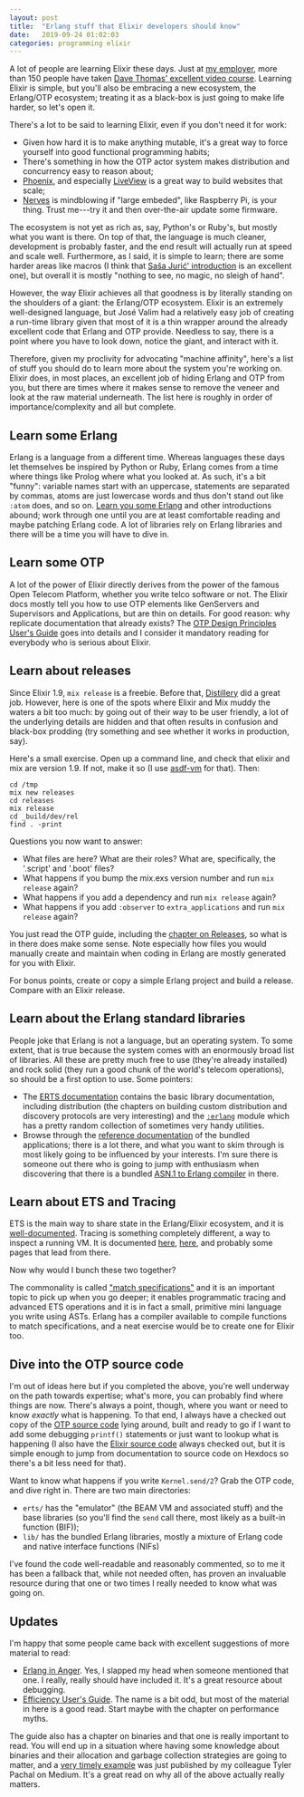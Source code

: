 ```yaml
---
layout: post
title:  "Erlang stuff that Elixir developers should know"
date:   2019-09-24 01:02:03
categories: programming elixir
---
```

A lot of people are learning Elixir these days. Just at [my employer](http://www.pagerduty.com),
more than 150 people have taken [Dave Thomas' excellent video course](https://codestool.coding-gnome.com/courses/elixir-for-programmers). Learning Elixir is simple, but you'll also be embracing a new ecosystem,
the Erlang/OTP ecosystem; treating it as a black-box is just going to make life harder, so
let's open it.

There's a lot to be said to learning Elixir, even if you don't need it
for work:
* Given how hard it is to make anything mutable, it's a great way to force yourself into
  good functional programming habits;
* There's something in how the OTP actor system makes distribution and concurrency easy
  to reason about;
* [Phoenix](https://phoenixframework.org/), and especially [LiveView](https://dockyard.com/blog/2018/12/12/phoenix-liveview-interactive-real-time-apps-no-need-to-write-javascript) is a great way to build websites that scale;
* [Nerves](https://nerves-project.org/) is mindblowing if "large embeded", like Raspberry Pi, is your thing. Trust
  me---try it and then over-the-air update some firmware.

The ecosystem is not yet as rich as, say, Python's or Ruby's, but mostly what you want is there. On top of
that, the language is much cleaner,
development is probably faster, and the end result will actually run at speed and scale well. Furthermore,
as I said, it is simple to learn; there are some harder areas like macros (I
think that [Saša Jurić' introduction](https://www.theerlangelist.com/article/macros_1) is an excellent
one), but overall it is mostly "nothing to see, no magic, no sleigh of hand".

However, the way Elixir achieves all that goodness is by literally standing on the shoulders of a giant: the
Erlang/OTP ecosystem. Elixir is an extremely well-designed language, but José Valim had a relatively
easy job of creating a run-time library given that most of it is a thin wrapper around the already
excellent code that Erlang and OTP provide. Needless to say, there is a point where you have to look
down, notice the giant, and interact with it.

Therefore, given my proclivity for advocating "machine affinity", here's a list of stuff you should
do to learn more about the system you're working on. Elixir does, in most places, an excellent job
of hiding Erlang and OTP from you, but there are times where it makes sense to remove the veneer
and look at the raw material underneath. The list here is roughly in order of importance/complexity
and all but complete.

## Learn some Erlang

Erlang is a language from a different time. Whereas languages these days let themselves be inspired
by Python or Ruby, Erlang comes from a time where things like Prolog where what you looked at. As such,
it's a bit "funny": variable names start with an uppercase, statements are separated by commas,
atoms are just lowercase words and thus don't stand out like `:atom` does, and so on. [Learn you
some Erlang](https://learnyousomeerlang.com/introduction) and other introductions abound; work
through one until you are at least comfortable reading and maybe patching Erlang code. A lot of libraries
rely on Erlang libraries and there will be a time you will have to dive in.

## Learn some OTP

A lot of the power of Elixir directly derives from the power of the famous Open Telecom Platform, whether
you write telco software or not. The Elixir docs mostly tell you how to use OTP elements like GenServers
and Supervisors and Applications, but are thin on details. For good reason: why replicate documentation
that already exists? The [OTP Design Principles User's Guide](http://erlang.org/doc/design_principles/users_guide.html) goes into details and I consider it mandatory reading for everybody who is serious about Elixir.

## Learn about releases

Since Elixir 1.9, `mix release` is a freebie. Before that, [Distillery](https://github.com/bitwalker/distillery)
did a great job. However, here is one of the spots where Elixir and Mix muddy the waters a bit too much: by
going out of their way to be user friendly, a lot of the underlying details are hidden and that often
results in confusion and black-box prodding (try something and see whether it works in production, say).

Here's a small exercise. Open up a command line, and check that elixir and mix are version 1.9. If not,
make it so (I use [asdf-vm](https://asdf-vm.com/) for that). Then:

```
cd /tmp
mix new releases
cd releases
mix release
cd _build/dev/rel
find . -print
```

Questions you now want to answer:
* What files are here? What are their roles? What are, specifically, the '.script' and '.boot' files?
* What happens if you bump the mix.exs version number and run `mix release` again?
* What happens if you add a dependency and run `mix release` again?
* What happens if you add `:observer` to `extra_applications` and run `mix release` again?

You just read the OTP guide, including the [chapter on Releases](http://erlang.org/doc/design_principles/release_structure.html), so what is in there does make some sense. Note especially how files you would manually create
and maintain when coding in Erlang are mostly generated for you with Elixir.

For bonus points, create or copy a simple Erlang project and build a release. Compare with an Elixir release.

## Learn about the Erlang standard libraries

People joke that Erlang is not a language, but an operating system. To some extent, that is true because the
system comes with an enormously broad list of libraries. All these are pretty much free to use (they're
already installed) and rock solid (they run a good chunk of the world's telecom operations), so should be
a first option to use. Some pointers:
* The [ERTS documentation](http://erlang.org/doc/apps/erts/users_guide.html) contains the basic library
  documentation, including distribution (the chapters on building custom distribution and discovery
  protocols are very interesting) and the [`:erlang`](http://erlang.org/doc/man/erlang.html) module which
  has a pretty random collection of sometimes very handy utilities.
* Browse through the [reference documentation](http://erlang.org/doc/man/) of the bundled applications; there is
  a lot there, and what you want to skim through is most likely going to be influenced by your interests. I'm
  sure there is someone out there who is going to jump with enthusiasm when discovering that there is a
  bundled [ASN.1 to Erlang compiler](http://erlang.org/doc/man/asn1ct.html) in there.

## Learn about ETS and Tracing

ETS is the main way to share state in the Erlang/Elixir ecosystem, and it is [well-documented](http://erlang.org/doc/man/ets.html). Tracing is something completely different, a way to inspect a running VM. It is documented
[here](http://erlang.org/doc/man/erl_tracer.html), [here](http://erlang.org/doc/man/erlang.html#trace_pattern-3),
and probably some pages that lead from there.

Now why would I bunch these two together?

The commonality is called ["match specifications"](http://erlang.org/doc/apps/erts/match_spec.html) and it is
an important topic to pick up when you go deeper; it enables programmatic tracing and advanced ETS operations and
it is in fact a small, primitive mini language you write using ASTs. Erlang has a compiler available to compile
functions to match specifications, and a neat exercise would be to create one for Elixir too.

## Dive into the OTP source code

I'm out of ideas here but if you completed the above, you're well underway on the path towards expertise; what's
more, you can probably find where things are now. There's always a point, though, where you want or need to
know _exactly_ what is happening. To that end, I always have a checked out copy of the [OTP source code](https://github.com/erlang/otp) lying around, built and ready to go if I want to add some debugging
`printf()` statements or just want to lookup what is happening (I also have the [Elixir source code](https://github.com/elixir-lang/elixir/) always checked out, but it is simple enough to jump from documentation to source code on Hexdocs so there's a bit less need for that).

Want to know what happens if you write `Kernel.send/2`? Grab the OTP code, and dive right in. There are
two main directories:
* `erts/` has the "emulator" (the BEAM VM and associated stuff) and the base libraries (so you'll find
  the `send` call there, most likely as a built-in function (BIF));
* `lib/` has the bundled Erlang libraries, mostly a mixture of Erlang code and native interface functions (NIFs)

I've found the code well-readable and reasonably commented, so to me it has been a fallback that, while not
needed often, has proven an invaluable resource during that one or two times I really needed to know what
was going on.

## Updates

I'm happy that some people came back with excellent suggestions of more material to read:

* [Erlang in Anger](https://www.erlang-in-anger.com/). Yes, I slapped my head when someone mentioned that one. I really, really
  should have included it. It's a great resource about debugging.
* [Efficiency User's Guide](http://erlang.org/doc/efficiency_guide/users_guide.html). The name is a bit odd, but most of the material
  in here is a good read. Start maybe with the chapter on performance myths.

The guide also has a chapter on binaries and that one is really important to read. You will end up in a situation where having some
knowledge about binaries and their allocation and garbage collection strategies are going to matter, and a [very timely example](https://medium.com/@tylerpachal/tracking-down-an-ets-related-memory-leak-a115a4499a2f) was just published by my colleague Tyler Pachal on Medium. It's a great read on why all of the above
actually really matters.
